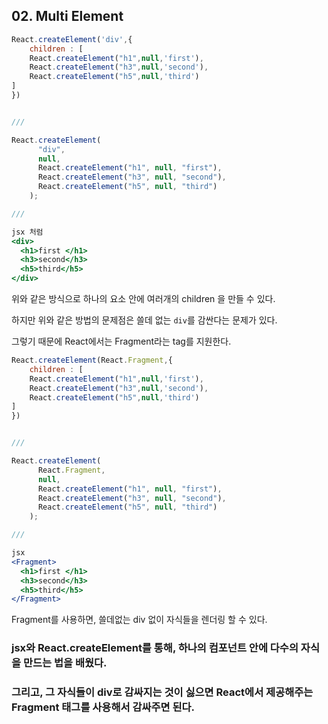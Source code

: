 ## 02. Multi Element



```jsx
React.createElement('div',{
    children : [
    React.createElement("h1",null,'first'),
    React.createElement("h3",null,'second'),
    React.createElement("h5",null,'third')
]
})


///

React.createElement(
      "div",
      null,
      React.createElement("h1", null, "first"),
      React.createElement("h3", null, "second"),
      React.createElement("h5", null, "third")
    );

///

jsx 처럼
<div> 
  <h1>first </h1>
  <h3>second</h3>
  <h5>third</h5>
</div>
```

위와 같은 방식으로 하나의 요소 안에 여러개의 children 을 만들 수 있다.

하지만 위와 같은 방법의 문제점은 쓸데 없는 `div`를 감싼다는 문제가 있다.



그렇기 때문에 React에서는 Fragment라는 tag를 지원한다.



```jsx
React.createElement(React.Fragment,{
    children : [
    React.createElement("h1",null,'first'),
    React.createElement("h3",null,'second'),
    React.createElement("h5",null,'third')
]
})


///

React.createElement(
      React.Fragment,
      null,
      React.createElement("h1", null, "first"),
      React.createElement("h3", null, "second"),
      React.createElement("h5", null, "third")
    );

///

jsx
<Fragment> 
  <h1>first </h1>
  <h3>second</h3>
  <h5>third</h5>
</Fragment>
```

Fragment를 사용하면, 쓸데없는 div 없이 자식들을 렌더링 할 수 있다.





### jsx와 React.createElement를 통해, 하나의 컴포넌트 안에 다수의 자식을 만드는 법을 배웠다.

### 그리고, 그 자식들이 div로 감싸지는 것이 싫으면 React에서 제공해주는 Fragment 태그를 사용해서 감싸주면 된다.




